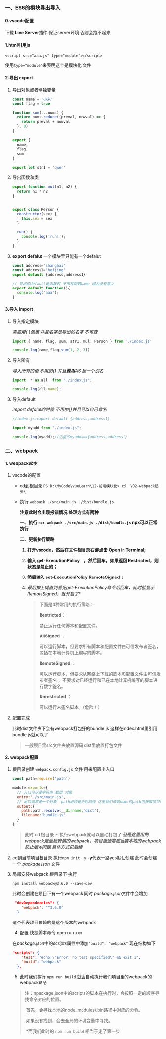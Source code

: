 ### 一、ES6的模块导出导入

#### 0.vscode配置

下载 **Live Server**插件 保证server环境 否则会跑不起来

#### 1.html引用js

`<script src="aaa.js" type="module"></script>`

使用`type="module"`来表明这个是模块化 文件

#### 2.导出 export

1. 导出对象或者单独变量

   ```javascript
   const name = '小米'
   const flag = true
   
   function sum(...nums) {
     return nums.reduce((preval, nowval) => {
       return preval + nowval
     }, 0)
   }
   
   export {
     name,
     flag,
     sum
   }
   
   export let str1 = 'qwer'
   ```

2. 导出函数和类

   ```javascript
   export function mul(n1, n2) {
     return n1 * n2
   }
   
   
   export class Person {
     constructor(sex) {
       this.sex = sex
     }
   
     run() {
       console.log('run!');
     }
   }
   ```

3. **export defalut** 一个模块里只能有一个defalut

   ```javascript
   const address='shanghai'
   const address1='beijing'
   export default {address,address1}
   
   // 导出的default是函数时 不用写函数name 因为没有意义
   export default function(){
     console.log('aaa');
   }
   ```

#### 3.导入 import

1. 导入指定模块 

   *需要用{ }包裹 并且名字是导出的名字 不可变*

   ```javascript
   import { name, flag, sum, str1, mul, Person } from './index.js'
   
   console.log(name,flag,sum(1, 2, 3))
   ```

2. 导入所有

   *导入所有的值 不用加{} 并且**要用**AS 起一个别名*

   ```javascript
   import  * as all  from "./index.js";
   
   console.log(all.name);
   ```

3. 导入default

   *import defalut的时候 不用加{}并且可以自己命名*

   ```javascript
   //index.js:export default {address,address1}
   
   import myadd from "./index.js";
   
   console.log(myadd);//这里的myadd==={address,address1}
   ```

### 二、webpack

#### 1. webpack起步

 1. vscode的配置

     * cd到根目录   `PS D:\MyCode\vueLearn\12-前端模块化> cd .\02-webpack起步\`

     * 执行 `webpack ./src/main.js ./dist/bundle.js`

       **注意此时会出现报错情况 处理方式有两种**

          **一、执行 `npx webpack ./src/main.js ./dist/bundle.js` npx可以正常执行**

          **二、更新执行策略**

       1. **打开vscode，然后在文件根目录右键点击 Open in Terminal;**

         2. **输入 get-ExecutionPolicy　，然后回车，如果返回 Restricted，则状态是禁止的；**

         3. **然后输入 set-ExecutionPolicy RemoteSigned；**

         4. **最后按上键直到看见get-ExecutionPolicy命令后回车，此时就显示RemoteSigned*，就开启了**

            > 下面是4种常用的执行策略：
            >
            > **Restricted**： 
            >
            > 禁止运行任何脚本和配置文件。
            >
            > **AllSigned** ：
            >
            > 可以运行脚本，但要求所有脚本和配置文件由可信发布者签名，包括在本地计算机上编写的脚本。
            >
            > **RemoteSigned** ：
            >
            > 可以运行脚本，但要求从网络上下载的脚本和配置文件由可信发布者签名；    不要求对已经运行和已在本地计算机编写的脚本进行数字签名。
            >
            > **Unrestricted** ：
            >
            > 可以运行未签名脚本。（危险！）    

 2. 配置完成

     此时dist文件夹下会有webpack打包好的bundle.js  这样在index.html里引用bundle.js就可以了

     > 一般项目里src文件夹放置源码 dist里放置打包文件



#### 2. webpack配置

 1. 根目录创建 `webpack.config.js` 文件 用来配置出入口

    ```javascript
    const path=require('path')
    
    module.exports={
      // 入口可以是字符串 数组 对象 
      entry:'./src/main.js',
      // 出口通常是一个对象  path必须是绝对路径 这里我们依赖node的path包获取项目绝对路径
      output:{
        path:path.resolve(__dirname,'dist'),
        filename:'bundle.js'
      }
    }
    ```

    > 此时 cd 根目录下 执行webpack就可以自动打包了 ***但是这里用的webpack是全局安装的webpack，项目里通常应当装本地的webpack 防止版本问题 具体方式见后续***

 2. cd到当前项目根目录 执行`npm init -y`  **-y**代表一路yes默认创建  此时会创建一个 *package.json* 文件

 3. 局部安装webpack 根目录下 执行

    ```
    npm install webpack@3.6.0 --save-dev
    ```

    此时会创建在项目下有一个webpack 同时 *package.json*文件中会增加

    ```json
     "devDependencies": {
        "webpack": "^3.6.0"
      }
    ```

    这个代表项目依赖的是这个版本的webpack

	4. 配置 快捷脚本命令 npm run xxx

    在*package.json*中的*scripts*属性中添加`"build": "webpack"` 现在结构如下

    ```json
    "scripts": {
        "test": "echo \"Error: no test specified\" && exit 1",
        "build": "webpack"
      },
    ```

	5. 此时我们执行 `npm run build` 就会自动执行我们项目里的webpack的webpack命令

    > 注：npackage.json中的scripts的脚本在执行时，会按照一定的顺序寻找命令对应的位置。
    >
    > ​		首先，会寻找本地的node_modules/.bin路径中对应的命令。
    >
    > ​		如果没有找到，会去全局的环境变量中寻找。
    >
    > ​		*而我们此时的 `npm run build` 相当于走了第一步

    



